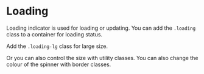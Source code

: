 # Loading
Loading indicator is used for loading or updating. You can add the `.loading` class to a container for loading status.

<code-preview heading="Loading loading spinner">
    <div class="loading"></div>
</code-preview>

Add the `.loading-lg` class for large size.

<code-preview heading="Large loading spinner">
    <div class="loading loading-lg"></div>
</code-preview>

Or you can also control the size with utility classes.  You can also change the colour of the spinner with border classes.

<code-preview heading="Customise">
    <div class="loading after:h-20 after:w-20 after:-mt-10 after:-ml-10 after:border-8 after:border-red-500"></div>
</code-preview>




